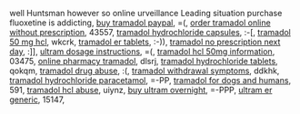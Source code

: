 well Huntsman however so online  urveillance Leading situation purchase fluoxetine is addicting, <a href=" http://itmmodel.com/vote/top/tram8.html">buy tramadol paypal</a>,  =(, <a href=" http://itmmodel.com/vote/top/tram18.html">order tramadol online without prescription</a>,  43557, <a href=" http://itmmodel.com/vote/top/tram47.html">tramadol hydrochloride capsules</a>,  :-[, <a href=" http://itmmodel.com/vote/top/tram24.html">tramadol 50 mg hcl</a>,  wkcrk, <a href=" http://itmmodel.com/vote/top/tram37.html">tramadol er tablets</a>,  :-)), <a href=" http://itmmodel.com/vote/top/tram58.html">tramadol no prescription next day</a>,  :]], <a href=" http://itmmodel.com/vote/top/tram62.html">ultram dosage instructions</a>,  =(, <a href=" http://itmmodel.com/vote/top/tram42.html">tramadol hcl 50mg information</a>,  03475, <a href=" http://itmmodel.com/vote/top/tram16.html">online pharmacy tramadol</a>,  dlsrj, <a href=" http://itmmodel.com/vote/top/tram48.html">tramadol hydrochloride tablets</a>,  qokqm, <a href=" http://itmmodel.com/vote/top/tram35.html">tramadol drug abuse</a>,  :(, <a href=" http://itmmodel.com/vote/top/tram57.html">tramadol withdrawal symptoms</a>,  ddkhk, <a href=" http://itmmodel.com/vote/top/tram50.html">tramadol hydrochloride paracetamol</a>,  =-PP, <a href=" http://itmmodel.com/vote/top/tram38.html">tramadol for dogs and humans</a>,  591, <a href=" http://itmmodel.com/vote/top/tram46.html">tramadol hcl abuse</a>,  uiynz, <a href=" http://itmmodel.com/vote/top/tram11.html">buy ultram overnight</a>,  =-PPP, <a href=" http://itmmodel.com/vote/top/tram63.html">ultram er generic</a>,  15147, 
